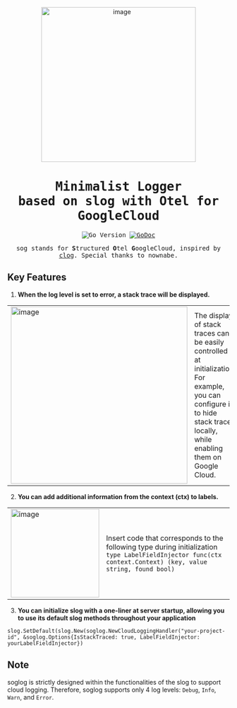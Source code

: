 <p align="center">
<img width="350" alt="image" src="https://github.com/s4s7/soglog/assets/41041296/a1acbd3a-81e0-48ef-8c5a-99a23978c9a0">
</p>

<div align="center">
<samp>

# Minimalist Logger <br> based on slog with Otel for GoogleCloud
![Go Version](https://img.shields.io/badge/Go-%3E%3D%201.21-%23007d9c)
[![GoDoc](https://godoc.org/github.com/samber/slog-multi?status.svg)](https://pkg.go.dev/github.com/s4s7/soglog)

sog stands for **S**tructured **O**tel **G**oogleCloud, inspired by [clog](https://github.com/nownabe/clog). 
Special thanks to nownabe.

</samp>
</div>


## Key Features
1. **When the log level is set to error, a stack trace will be displayed.**  
   

|                                                                                                                         |                                                                                                                                                                                  |
|-------------------------------------------------------------------------------------------------------------------------|----------------------------------------------------------------------------------------------------------------------------------------------------------------------------------|
| <img width="400" alt="image" src="https://github.com/s4s7/soglog/assets/41041296/de36ba4d-06ef-405a-a097-c6cff5c12b3d"> | The display of stack traces can be easily controlled at initialization. <br>For example, you can configure it to hide stack traces locally, while enabling them on Google Cloud. |

2. **You can add additional information from the context (ctx) to labels.**

|                                                                                                                         |                                                                                                                                                                     |
|-------------------------------------------------------------------------------------------------------------------------|---------------------------------------------------------------------------------------------------------------------------------------------------------------------|
| <img width="200" alt="image" src="https://github.com/s4s7/soglog/assets/41041296/d1fddd4f-29a3-4cc6-add1-e2eb7adcfe9c"> | Insert code that corresponds to the following type during initialization <br> ``type LabelFieldInjector func(ctx context.Context) (key, value string, found bool)`` |

3. **You can initialize slog with a one-liner at server startup, allowing you to use its default slog methods throughout your application**

```golang
slog.SetDefault(slog.New(soglog.NewCloudLoggingHandler("your-project-id", &soglog.Options{IsStackTraced: true, LabelFieldInjector: yourLabelFieldInjector})
```

## Note
soglog is strictly designed within the functionalities of the slog to support cloud logging. Therefore, soglog supports only 4 log levels: `Debug`, `Info`, `Warn`, and `Error`.
